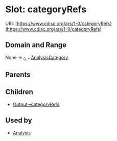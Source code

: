 
# Slot: categoryRefs




URI: [https://www.cdisc.org/ars/1-0/categoryRefs](https://www.cdisc.org/ars/1-0/categoryRefs)


## Domain and Range

None &#8594;  <sub>0..\*</sub> [AnalysisCategory](AnalysisCategory.md)

## Parents


## Children

 *  [Output➞categoryRefs](Output_categoryRefs.md)

## Used by

 * [Analysis](Analysis.md)
